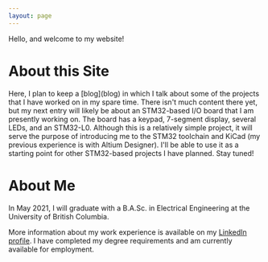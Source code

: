 ```yaml
---
layout: page
---
```


Hello, and welcome to my website!

<h1>About this Site</h1>
Here, I plan to keep a [blog](blog) in which I talk about some of the projects
that I have worked on in my spare time. There isn't much content there yet, but
my next entry will likely be about an STM32-based I/O board that I am presently
working on. The board has a keypad, 7-segment display, several LEDs, and
an STM32-L0. Although this is a relatively simple project, it will serve the
purpose of introducing me to the STM32 toolchain and KiCad (my previous
experience is with Altium Designer). I'll be able to use it as a starting point
for other STM32-based projects I have planned. Stay tuned!

<h1>About Me</h1>
In May 2021, I will graduate with a B.A.Sc. in Electrical Engineering at
the University of British Columbia.

More information about my work experience is available on my [LinkedIn
profile](https://www.linkedin.com/in/iankelloughpollock). I have completed my
degree requirements and am currently available for employment.

